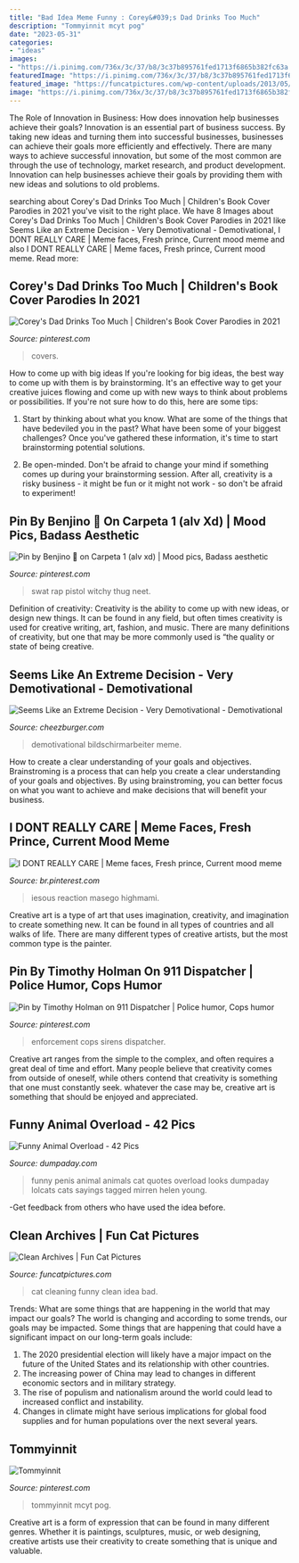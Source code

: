 ```yaml
---
title: "Bad Idea Meme Funny : Corey&#039;s Dad Drinks Too Much"
description: "Tommyinnit mcyt pog"
date: "2023-05-31"
categories:
- "ideas"
images:
- "https://i.pinimg.com/736x/3c/37/b8/3c37b895761fed1713f6865b382fc63a.jpg"
featuredImage: "https://i.pinimg.com/736x/3c/37/b8/3c37b895761fed1713f6865b382fc63a.jpg"
featured_image: "https://funcatpictures.com/wp-content/uploads/2013/05/funny-cat-lazy-human.jpg"
image: "https://i.pinimg.com/736x/3c/37/b8/3c37b895761fed1713f6865b382fc63a.jpg"
---
```



The Role of Innovation in Business: How does innovation help businesses achieve their goals?
Innovation is an essential part of business success. By taking new ideas and turning them into successful businesses, businesses can achieve their goals more efficiently and effectively. There are many ways to achieve successful innovation, but some of the most common are through the use of technology, market research, and product development. Innovation can help businesses achieve their goals by providing them with new ideas and solutions to old problems.

	

		
searching about Corey&#039;s Dad Drinks Too Much | Children&#039;s Book Cover Parodies in 2021 you've visit to the right place. We have 8 Images about Corey&#039;s Dad Drinks Too Much | Children&#039;s Book Cover Parodies in 2021 like Seems Like an Extreme Decision - Very Demotivational - Demotivational, I DONT REALLY CARE | Meme faces, Fresh prince, Current mood meme and also I DONT REALLY CARE | Meme faces, Fresh prince, Current mood meme. Read more:
		
    
## Corey&#039;s Dad Drinks Too Much | Children&#039;s Book Cover Parodies In 2021

<img loading=lazy src="https://i.pinimg.com/736x/56/b4/88/56b4885841f3e6efc8c4736780c21250--jpg-books.jpg" onerror="this.onerror=null;this.src='https://tse4.mm.bing.net/th?id=OIP.OR5PFzCta4m0V0np6bt3xAHaJ3&amp;pid=15.1';" alt="Corey&#039;s Dad Drinks Too Much | Children&#039;s Book Cover Parodies in 2021">

_Source: pinterest.com_

>covers. 

	

How to come up with big ideas
If you're looking for big ideas, the best way to come up with them is by brainstorming. It's an effective way to get your creative juices flowing and come up with new ways to think about problems or possibilities. If you're not sure how to do this, here are some tips:
1. Start by thinking about what you know. What are some of the things that have bedeviled you in the past? What have been some of your biggest challenges? Once you've gathered these information, it's time to start brainstorming potential solutions.

2. Be open-minded. Don't be afraid to change your mind if something comes up during your brainstorming session. After all, creativity is a risky business - it might be fun or it might not work - so don't be afraid to experiment!


    
## Pin By Benjino 🌯 On Carpeta 1 (alv Xd) | Mood Pics, Badass Aesthetic

<img loading=lazy src="https://i.pinimg.com/736x/ca/44/12/ca441274bdbcd3ce77c4352df3520bbf.jpg" onerror="this.onerror=null;this.src='https://tse4.mm.bing.net/th?id=OIP.6mQbcyqa8aW0fd1XMkvfEwHaHa&amp;pid=15.1';" alt="Pin by Benjino 🌯 on Carpeta 1 (alv xd) | Mood pics, Badass aesthetic">

_Source: pinterest.com_

>swat rap pistol witchy thug neet. 

	

Definition of creativity:
Creativity is the ability to come up with new ideas, or design new things. It can be found in any field, but often times creativity is used for creative writing, art, fashion, and music. There are many definitions of creativity, but one that may be more commonly used is “the quality or state of being creative.

    
## Seems Like An Extreme Decision - Very Demotivational - Demotivational

<img loading=lazy src="https://i.chzbgr.com/original/8226097664/hB593B466/bad-idea-extreme-funny-marriage-8226097664" onerror="this.onerror=null;this.src='https://tse4.mm.bing.net/th?id=OIP.cJZJCwJXrE31GmpESZxNAAHaF7&amp;pid=15.1';" alt="Seems Like an Extreme Decision - Very Demotivational - Demotivational">

_Source: cheezburger.com_

>demotivational bildschirmarbeiter meme. 

	

How to create a clear understanding of your goals and objectives.
Brainstroming is a process that can help you create a clear understanding of your goals and objectives. By using brainstroming, you can better focus on what you want to achieve and make decisions that will benefit your business.

    
## I DONT REALLY CARE | Meme Faces, Fresh Prince, Current Mood Meme

<img loading=lazy src="https://i.pinimg.com/736x/a3/fe/a4/a3fea48caf88ef017020f82080c56e1c--define-different-mood-images.jpg" onerror="this.onerror=null;this.src='https://tse4.mm.bing.net/th?id=OIP.Ce-7HErFHuXkKz1BvwGI7QHaHa&amp;pid=15.1';" alt="I DONT REALLY CARE | Meme faces, Fresh prince, Current mood meme">

_Source: br.pinterest.com_

>iesous reaction masego highmami. 

	

Creative art is a type of art that uses imagination, creativity, and imagination to create something new. It can be found in all types of countries and all walks of life. There are many different types of creative artists, but the most common type is the painter.

    
## Pin By Timothy Holman On 911 Dispatcher | Police Humor, Cops Humor

<img loading=lazy src="https://i.pinimg.com/736x/ef/0f/09/ef0f09d1f9fab76ced12e475236ca2b9.jpg" onerror="this.onerror=null;this.src='https://tse4.mm.bing.net/th?id=OIP.1_MRcQ5RvAV8KlyjF0dE9QHaOD&amp;pid=15.1';" alt="Pin by Timothy Holman on 911 Dispatcher | Police humor, Cops humor">

_Source: pinterest.com_

>enforcement cops sirens dispatcher. 

	

Creative art ranges from the simple to the complex, and often requires a great deal of time and effort. Many people believe that creativity comes from outside of oneself, while others contend that creativity is something that one must constantly seek. whatever the case may be, creative art is something that should be enjoyed and appreciated.

    
## Funny Animal Overload - 42 Pics

<img loading=lazy src="http://www.dumpaday.com/wp-content/uploads/2013/04/funny-cat-finds-penis.jpg" onerror="this.onerror=null;this.src='https://tse4.mm.bing.net/th?id=OIP.uAVOGgXMdRy5_FmlQ1hduQHaM9&amp;pid=15.1';" alt="Funny Animal Overload - 42 Pics">

_Source: dumpaday.com_

>funny penis animal animals cat quotes overload looks dumpaday lolcats cats sayings tagged mirren helen young. 

	

-Get feedback from others who have used the idea before.

    
## Clean Archives | Fun Cat Pictures

<img loading=lazy src="https://funcatpictures.com/wp-content/uploads/2013/05/funny-cat-lazy-human.jpg" onerror="this.onerror=null;this.src='https://tse4.mm.bing.net/th?id=OIP.s0CcstdAa7FssFPj0lv2lAHaLK&amp;pid=15.1';" alt="Clean Archives | Fun Cat Pictures">

_Source: funcatpictures.com_

>cat cleaning funny clean idea bad. 

	

Trends: What are some things that are happening in the world that may impact our goals?
The world is changing and according to some trends, our goals may be impacted. Some things that are happening that could have a significant impact on our long-term goals include:
1. The 2020 presidential election will likely have a major impact on the future of the United States and its relationship with other countries.
2. The increasing power of China may lead to changes in different economic sectors and in military strategy.
3. The rise of populism and nationalism around the world could lead to increased conflict and instability.
4. Changes in climate might have serious implications for global food supplies and for human populations over the next several years.

    
## Tommyinnit

<img loading=lazy src="https://i.pinimg.com/736x/3c/37/b8/3c37b895761fed1713f6865b382fc63a.jpg" onerror="this.onerror=null;this.src='https://tse2.mm.bing.net/th?id=OIP.TUORFgu-O0qMv-6yEfgE_QHaNK&amp;pid=15.1';" alt="Tommyinnit">

_Source: pinterest.com_

>tommyinnit mcyt pog. 

	

Creative art is a form of expression that can be found in many different genres. Whether it is paintings, sculptures, music, or web designing, creative artists use their creativity to create something that is unique and valuable.

